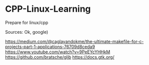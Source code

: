 # CPP-Linux-Learning
Prepare for linux/cpp

Sources:
Ok, google)

https://medium.com/@caglayandokme/the-ultimate-makefile-for-c-projects-part-1-applications-76709d8ceda9
https://www.youtube.com/watch?v=9PeEYcYHHkM
https://github.com/bratsche/glib
https://docs.gtk.org/